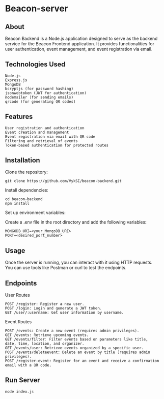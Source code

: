 # Beacon-server

## About

Beacon Backend is a Node.js application designed to serve as the backend service for the Beacon Frontend application. It provides functionalities for user authentication, event management, and event registration via email.

## Technologies Used

    Node.js
    Express.js
    MongoDB
    bcryptjs (for password hashing)
    jsonwebtoken (JWT for authentication)
    nodemailer (for sending emails)
    qrcode (for generating QR codes)

## Features

    User registration and authentication
    Event creation and management
    Event registration via email with QR code
    Filtering and retrieval of events
    Token-based authentication for protected routes

## Installation

Clone the repository:

```
git clone https://github.com/VykSI/beacon-backend.git
```

Install dependencies:
```
cd beacon-backend
npm install
```

Set up environment variables:

Create a .env file in the root directory and add the following variables:
```
MONGODB_URI=<your_MongoDB_URI>
PORT=<desired_port_number>
```

## Usage

Once the server is running, you can interact with it using HTTP requests. You can use tools like Postman or curl to test the endpoints.

## Endpoints

User Routes

    POST /register: Register a new user.
    POST /login: Login and generate a JWT token.
    GET /user/:username: Get user information by username.

Event Routes

    POST /events: Create a new event (requires admin privileges).
    GET /events: Retrieve upcoming events.
    GET /events/filter: Filter events based on parameters like title, date, time, location, and organizer.
    GET /events/user: Retrieve events organized by a specific user.
    POST /events/deleteevent: Delete an event by title (requires admin privileges).
    POST /register-event: Register for an event and receive a confirmation email with a QR code.

## Run Server
```
node index.js
```
